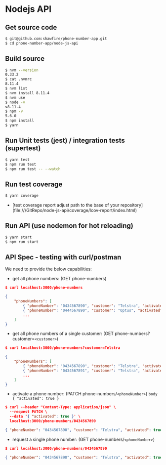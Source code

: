

# Nodejs API

## Get source code

```bash
$ git@github.com:shawfire/phone-number-app.git
$ cd phone-number-app/node-js-api
```

## Build source

```bash
$ nvm --version
0.33.2
$ cat .nvmrc
8.11.4
$ nvm list
$ nvm install 8.11.4
$ nvm use
$ node -v
v8.11.4
$ npm -v
5.6.0
$ npm install
$ yarn
```

## Run Unit tests (jest) / integration tests (supertest)

```bash
$ yarn test
$ npm run test
$ npm run test -- --watch
```

## Run test coverage

```bash
$ yarn coverage
```

- [test coverage report adjust path to the base of your repository] (file:///GitRepo/node-js-api/coverage/lcov-report/index.html)

## Run API (use nodemon for hot reloading)

```bash
$ yarn start
$ npm run start
```

## API Spec - testing with curl/postman

We need to provide the below capabilities:
-	get all phone numbers: (GET phone-numbers)

```json
$ curl localhost:3000/phone-numbers

{
    "phoneNumbers": [
        { "phoneNumber": "0434567890", "customer": "Telstra", "activated": false },
        { "phoneNumber": "0444567890", "customer": "Optus", "activated": false },
        ...
    ]
}
```
-	get all phone numbers of a single customer: (GET phone-numbers?customer=`<customer>`)

```json
$ curl localhost:3000/phone-numbers?customer=Telstra

{
    "phoneNumbers": [
        { "phoneNumber": "0434567890", "customer": "Telstra", "activated": false },
        { "phoneNumber": "0434567891", "customer": "Telstra", "activated": false },
        ...
    ]
}
```

-	activate a phone number: (PATCH phone-numbers/`<phoneNumber>`) `body { "activated": true }`

```json
$ curl --header "Content-Type: application/json" \
  --request PATCH \
  --data '{ "activated": true }' \
  localhost:3000/phone-numbers/0434567890

{ "phoneNumber": "0434567890", "customer": "Telstra", "activated": true }
```

- request a single phone number: (GET phone-numbers/`<phoneNumber>`)

```json
$ curl localhost:3000/phone-numbers/0434567890

{ "phoneNumber": "0434567890", "customer": "Telstra", "activated": true }
```
